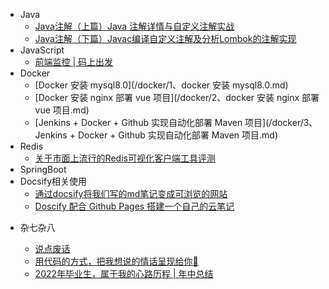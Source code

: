 <!-- _sidebar.md -->

* Java
  - [Java注解（上篇）Java 注解详情与自定义注解实战](java/1、Java注解详解（上篇）.md)
  - [Java注解（下篇）Javac编译自定义注解及分析Lombok的注解实现](java/2、Java注解详解（下篇）.md)
* JavaScript
  - [前端监控 | 码上出发](/javascript/前端监控/1、前端监控-码上出发.md)
* Docker 
  - [Docker 安装 mysql8.0](/docker/1、docker 安装 mysql8.0.md)
  - [Docker 安装 nginx 部署 vue 项目](/docker/2、docker 安装 nginx 部署 vue 项目.md)
  - [Jenkins + Docker + Github 实现自动化部署 Maven 项目](/docker/3、Jenkins + Docker + Github 实现自动化部署 Maven 项目.md)
* Redis
  - [关于市面上流行的Redis可视化客户端工具评测](/redis/1、Redis客户端连接工具推文.md)
* SpringBoot
* Docsify相关使用
  * [通过docsify将我们写的md笔记变成可浏览的网站](/mix/通过docsify将我们写的md笔记变成可浏览的网站.md) <!--注意这里是相对路径-->
  * [Doscify 配合 Github Pages 搭建一个自己的云笔记](/mix/Doscify配合Github-Pages搭建一个自己的云笔记.md)

- 杂七杂八

  - [说点废话](/mix/说点废话.md) <!--注意这里是相对路径-->
  - [用代码的方式，把我想说的情话呈现给你💌](/mix/关于隐晦的表达我爱你.md)
  - [2022年毕业生，属于我的心路历程 | 年中总结](/mix/掘金征文-年中总结.md)
  
  
